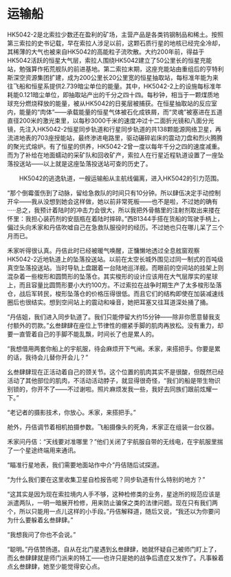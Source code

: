 # 运输船

HK5042-2是北索拉少数还在盈利的矿场，主营产品是各类钨钢制品和稀土。按照第三索拉的史书记载，早在索拉人涉足以前，这颗石质行星的地核已经完全冷却，其稀薄的大气也被来自HK5042的高能粒子流吹散。大约200年前，得益于HK5042活跃的恒星大气层，索拉人围绕HK5042建立了50公里长的恒星充能站，勉强算作拓荒舰队的前进基地。第二索拉末期，这座充能站由重组后的亨特利斯深空资源集团扩建，成为200公里长20公里宽的恒星抽取站，每标准年能为来往飞船和恒星系提供2.739暗尘单位的能量。其中，HK5042-2上的设施每标准年耗能0.121暗尘单位，即抽取站产出的千分之四十四。每秒钟，相当于一颗煤质地球充分燃烧释放的能量，被从HK5042的日冕层被捕获。在恒星抽取站的反应室内，能量的“肉体”——承载能量的恒星气体被石化成铁屑，而“灵魂”被塞进在五道直径200米的激光束里，以每秒3000千米的速度冲过十二面折光镜和八面分光镜，先注入HK5042-2恒星同步轨道和行星同步轨道的共138颗能源网络卫星，再流进地表的703座授能站，最终渗进电路里，驱动碾碎岩床的震动刀盘和烈火腾腾的聚光式熔炉。有了恒星的供养，HK5042-2曾一度以每年千分之四的速度减重。而为了补给在地面蠕动的采矿队和回收矿产，索拉人在行星近程轨道设置了一座坠落投送站——以上就是这座坠落投送站可查的历史了。

&emsp;&emsp;HK5042的逃逸轨道，一艘运输船从主航线偏离，进入HK5042的引力范围。

“那个倒霉蛋伤到了动脉，留给急救队的时间只有10分钟。所以肆伍决定手动控制开伞——我从没想到她会这样做，她以前非常死板——也不是啦，不过她的确有·····总之，我预计着陆时的冲击力会很大，所以我把外骨骼里的注射剂取出来搂在怀里：我担心装药剂的安瓿瓶在着陆时摔碎。”西B1344手搭在货船的驾驶手柄上，偏过头向禾家和丹佶吹嘘自己在急救队服役时的经历。不过她也只在哪儿呆了三个月而已。

禾家听得很认真。丹佶此时已经被暖气唤醒，正慵懒地透过全息舷窗观察HK5042-2近地轨道上的坠落投送站。以前在太空长城外围见过同一制式的百吨级真空坠落投送站。当时导轨上盘踞着一台陆地巡洋舰。而眼前的空间站的挂架上则混杂着一些梭形和圆筒形的坠落仓。其实梭形的设计应该用在大气层厚实的星球上，而且容量比圆筒形要小大约100方。不过索拉在战争时期生产了太多梭形坠落仓，战后军转民，梭形坠落仓的价格压得很低。而且它们的结构即使在加装减速线圈后也很结实。想到空间站上的震动和噪音，她把耳塞又往耳道深处捅了捅。

“丹佶姐，我们进入同步轨道了。我们只能停留大约15分钟——除非你愿意替我支付额外的罚款。”幺叁肆肆在座位上节律性的绷紧手脚的肌肉再放松。没有重力，却要一直管着自己的手脚不能乱飘，时间长了也是累人的。

“我想借用两套你船上的宇航服，待会麻烦开下气闸。禾家，来搭把手。你要是累的话，我待会儿替你开会儿？”

幺叁肆肆现在正活动着自己的颈关节。这个位置的肌肉其实不是很酸，但既然已经活动了其他部位的肌肉，不活动活动脖子，就显得很奇怪，“我们的船是带生物识别锁的，你开不了——不过谢啦。照片麻烦发我一些，我好去同族们跟前炫耀一下。”

“老记者的摄影技术，你放心。禾家，来搭把手。”

舱外，丹佶调节着相机拍摄参数。飞船摄像头的死角，禾家正在组装一台仪器。

禾家问丹佶：“天线要对准哪里？”他们关闭了宇航服自带的无线电，在宇航服里揣了一个星途终端用来通讯。

“瞄准行星地表，我们需要地面站作中介”丹佶随后试探道。

“为什么我们要在这里收集卫星自检报告呢？同步轨道有什么特别的地方？”

“这其实是因为现在索拉境内人手不够，这种检修类的业务，星途所的规范应该是派遣两队，一明一暗展开检修，用来防止骗保之类的法律问题。现在只有我们两个，所以只能用一点儿这样的小手段。”丹佶解释道，随后又说，“我还以为你要问为什么要躲着幺叁肆肆。”

“我想我问了你也不会说。”

“聪明。”丹佶赞扬道。自从在北门星遇到幺叁肆肆，她就怀疑自己被师门盯上了，而幺叁肆肆就是师门派来的特工——也许只是她的战争后遗症又发作了。凡事躲着点幺叁肆肆，她至少能觉得安心点。